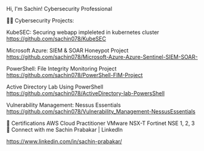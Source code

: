 Hi, I'm Sachin!
Cybersecurity Professional

👨‍💻 Cybersecurity Projects:

KubeSEC: Securing webapp impleleted in kubernetes cluster
https://github.com/sachin078/KubeSEC

Microsoft Azure: SIEM & SOAR Honeypot Project
https://github.com/sachin078/Microsoft-Azure-Azure-Sentinel-SIEM-SOAR-

PowerShell: File Integrity Monitoring Project
https://github.com/sachin078/PowerShell-FIM-Project

Active Directory Lab Using PowerShell
https://github.com/sachin078/ActiveDirectory-lab-PowersShell

Vulnerability Management: Nessus Essentials
https://github.com/sachin078/Vulnerability_Management-NessusEssentials

🥇 Certifications
AWS Cloud Practitioner
VMware NSX-T
Fortinet NSE 1, 2, 3
🤳 Connect with me
Sachin Prabakar | LinkedIn

https://www.linkedin.com/in/sachin-prabakar/
